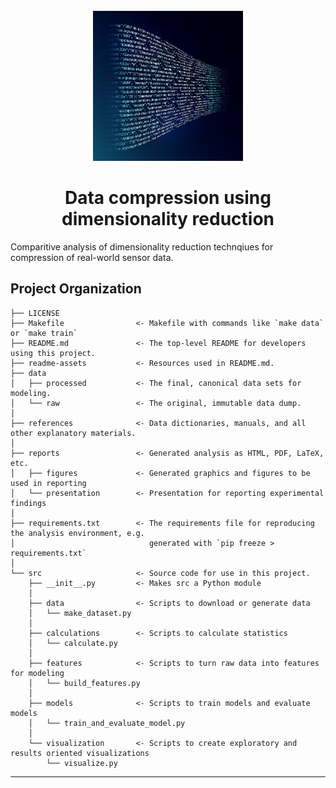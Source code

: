 <!-- PROJECT LOGO -->
<br />
<div align="center">
  <a>
    <img src="readme-assets/analytics-3088958-1920.jpg" alt="Logo" width="240" height="240">
  </a>

  <h1 align="center">Data compression using dimensionality reduction</h1>
</div>

Comparitive analysis of dimensionality reduction technqiues for compression of real-world sensor data.

Project Organization
------------

    ├── LICENSE
    ├── Makefile                <- Makefile with commands like `make data` or `make train`
    ├── README.md               <- The top-level README for developers using this project.
    ├── readme-assets           <- Resources used in README.md.
    ├── data
    │   ├── processed           <- The final, canonical data sets for modeling.
    │   └── raw                 <- The original, immutable data dump.
    │
    ├── references              <- Data dictionaries, manuals, and all other explanatory materials.
    │
    ├── reports                 <- Generated analysis as HTML, PDF, LaTeX, etc.
    │   ├── figures             <- Generated graphics and figures to be used in reporting
    │   └── presentation        <- Presentation for reporting experimental findings
    │
    ├── requirements.txt        <- The requirements file for reproducing the analysis environment, e.g.
    │                              generated with `pip freeze > requirements.txt`
    │
    └── src                     <- Source code for use in this project.
        ├── __init__.py         <- Makes src a Python module
        │
        ├── data                <- Scripts to download or generate data
        │   └── make_dataset.py
        │
        ├── calculations        <- Scripts to calculate statistics
        │   └── calculate.py
        │
        ├── features            <- Scripts to turn raw data into features for modeling
        │   └── build_features.py
        │
        ├── models              <- Scripts to train models and evaluate models
        │   └── train_and_evaluate_model.py              
        │
        └── visualization       <- Scripts to create exploratory and results oriented visualizations
            └── visualize.py
    
--------